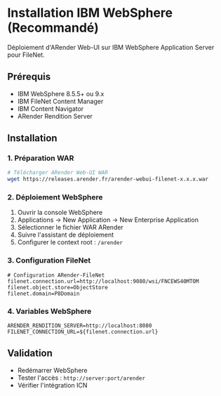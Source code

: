 # Installation IBM WebSphere (Recommandé)

Déploiement d'ARender Web-UI sur IBM WebSphere Application Server pour FileNet.

## Prérequis
- IBM WebSphere 8.5.5+ ou 9.x
- IBM FileNet Content Manager
- IBM Content Navigator
- ARender Rendition Server

## Installation

### 1. Préparation WAR
```bash
# Télécharger ARender Web-UI WAR
wget https://releases.arender.fr/arender-webui-filenet-x.x.x.war
```

### 2. Déploiement WebSphere
1. Ouvrir la console WebSphere
2. Applications → New Application → New Enterprise Application
3. Sélectionner le fichier WAR ARender
4. Suivre l'assistant de déploiement
5. Configurer le context root : `/arender`

### 3. Configuration FileNet
```properties
# Configuration ARender-FileNet
filenet.connection.url=http://localhost:9080/wsi/FNCEWS40MTOM
filenet.object.store=ObjectStore
filenet.domain=P8Domain
```

### 4. Variables WebSphere
```properties
ARENDER_RENDITION_SERVER=http://localhost:8080
FILENET_CONNECTION_URL=${filenet.connection.url}
```

## Validation
- Redémarrer WebSphere
- Tester l'accès : `http://server:port/arender`
- Vérifier l'intégration ICN
